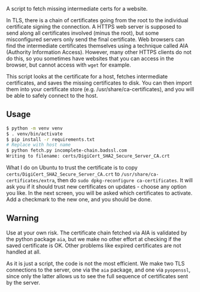 
A script to fetch missing intermediate certs for a website.

In TLS, there is a chain of certificates going from the root to the individual certificate signing the connection. A HTTPS web server is supposed to send along all certificates involved (minus the root), but some misconfigured servers only send the final certificate. Web browsers can find the intermediate certificates themselves using a technique called AIA (Authority Information Access). However, many other HTTPS clients do not do this, so you sometimes have websites that you can access in the browser, but cannot access with `wget` for example.

This script looks at the certificate for a host, fetches intermediate certificates, and saves the missing certificates to disk. You can then import them into your certificate store (e.g. /usr/share/ca-certificates), and you will be able to safely connect to the host.

## Usage

```bash
$ python -m venv venv
$ . venv/bin/activate
$ pip install -r requirements.txt
# Replace with host name
$ python fetch.py incomplete-chain.badssl.com
Writing to filename: certs/DigiCert_SHA2_Secure_Server_CA.crt
```

What I do on Ubuntu to trust the certificate is to copy `certs/DigiCert_SHA2_Secure_Server_CA.crt` to `/usr/share/ca-certificates/extra`, then do `sudo dpkg-reconfigure ca-certificates`. It will ask you if it should trust new certificates on updates - choose any option you like. In the next screen, you will be asked which certificates to activate. Add a checkmark to the new one, and you should be done.

## Warning

Use at your own risk. The certificate chain fetched via AIA is validated by the python package `aia`, but we make no other effort at checking if the saved certificate is OK. Other problems like expired certificates are not handled at all.

As it is just a script, the code is not the most efficient. We make two TLS connections to the server, one via the `aia` package, and one via `pyopenssl`, since only the latter allows us to see the full sequence of certificates sent by the server.